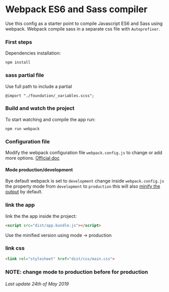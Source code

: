 # Webpack ES6 and Sass compiler
Use this config as a starter point to compile Javascript ES6 and Sass using webpack. Webpack compile sass in a separate css file with `Autoprefixer`.

### First steps
Dependencies installation:
```shell
npm install
```

### sass partial file
Use full path to include a partial
```$sass
@import "./foundation/_variables.scss";
```

### Build and watch the project
To start watching and compile the app run:

```shell
npm run webpack
```

### Configuration file
Modify the webpack configuration file `webpack.config.js` to change or add more options. [Official doc](https://webpack.js.org/concepts/)


#### Mode production/development
Bye default webpack is set to `development` change inside `webpack.config.js` the property mode from `development` to `production` this will also [minify the output](https://webpack.js.org/guides/tree-shaking/#minify-the-output) by default.

### link the app
link the the app inside the project:

```html
<script src="dist/app.bundle.js"></script>
```
Use the minified version using mode -> production

### link css 
```html
<link rel="stylesheet" href="dist/css/main.css">
```

### NOTE: change mode to production before for production

###### Last update 24th of May 2019
